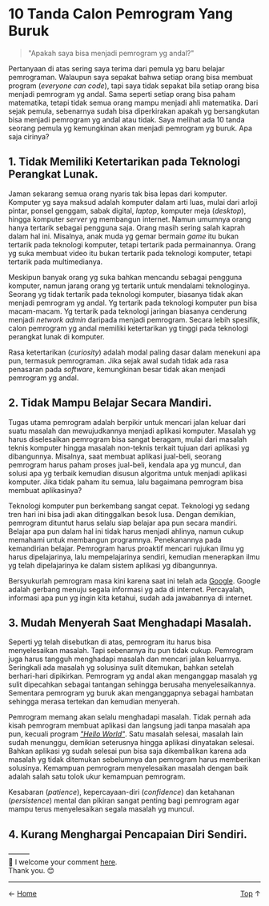 # 10 Tanda Calon Pemrogram Yang Buruk

> "Apakah saya bisa menjadi pemrogram yg andal?"

Pertanyaan di atas sering saya terima dari pemula yg baru belajar pemrograman. Walaupun saya sepakat bahwa setiap orang bisa membuat program (*everyone can code*), tapi saya tidak sepakat bila setiap orang bisa menjadi pemrogram yg andal. Sama seperti setiap orang bisa paham matematika, tetapi tidak semua orang mampu menjadi ahli matematika. Dari sejak pemula, sebenarnya sudah bisa diperkirakan apakah yg bersangkutan bisa menjadi pemrogram yg andal atau tidak. Saya melihat ada 10 tanda seorang pemula yg kemungkinan akan menjadi pemrogram yg buruk. Apa saja cirinya?

## 1. Tidak Memiliki Ketertarikan pada Teknologi Perangkat Lunak.

Jaman sekarang semua orang nyaris tak bisa lepas dari komputer. Komputer yg saya maksud adalah komputer dalam arti luas, mulai dari arloji pintar, ponsel genggam, sabak digital, *laptop*, komputer meja (*desktop*), hingga komputer *server* yg membangun internet. Namun umumnya orang hanya tertarik sebagai pengguna saja. Orang masih sering salah kaprah dalam hal ini. Misalnya, anak muda yg gemar bermain *game* itu bukan tertarik pada teknologi komputer, tetapi tertarik pada permainannya. Orang yg suka membuat video itu bukan tertarik pada teknologi komputer, tetapi tertarik pada multimedianya.

Meskipun banyak orang yg suka bahkan mencandu sebagai pengguna komputer, namun jarang orang yg tertarik untuk mendalami teknologinya. Seorang yg tidak tertarik pada teknologi komputer, biasanya tidak akan menjadi pemrogram yg andal. Yg tertarik pada teknologi komputer pun bisa macam-macam. Yg tertarik pada teknologi jaringan biasanya cenderung menjadi *network admin* daripada menjadi pemrogram. Secara lebih spesifik, calon pemrogram yg andal memiliki ketertarikan yg tinggi pada teknologi perangkat lunak di komputer.

Rasa ketertarikan (*curiosity*) adalah modal paling dasar dalam menekuni apa pun, termasuk pemrograman. Jika sejak awal sudah tidak ada rasa penasaran pada *software*, kemungkinan besar tidak akan menjadi pemrogram yg andal.

## 2. Tidak Mampu Belajar Secara Mandiri.

Tugas utama pemrogram adalah berpikir untuk mencari jalan keluar dari suatu masalah dan mewujudkannya menjadi aplikasi komputer. Masalah yg harus diselesaikan pemrogram bisa sangat beragam, mulai dari masalah teknis komputer hingga masalah non-teknis terkait tujuan dari aplikasi yg dibangunnya. Misalnya, saat membuat aplikasi jual-beli, seorang pemrogram harus paham proses jual-beli, kendala apa yg muncul, dan solusi apa yg terbaik kemudian disusun algoritma untuk menjadi aplikasi komputer. Jika tidak paham itu semua, lalu bagaimana pemrogram bisa membuat aplikasinya?

Teknologi komputer pun berkembang sangat cepat. Teknologi yg sedang tren hari ini bisa jadi akan ditinggalkan besok lusa. Dengan demikian, pemrogram dituntut harus selalu siap belajar apa pun secara mandiri. Belajar apa pun dalam hal ini tidak harus menjadi ahlinya, namun cukup memahami untuk membangun programnya. Penekanannya pada kemandirian belajar. Pemrogram harus proaktif mencari rujukan ilmu yg harus dipelajarinya, lalu mempelajarinya sendiri, kemudian menerapkan ilmu yg telah dipelajarinya ke dalam sistem aplikasi yg dibangunnya.

Bersyukurlah pemrogram masa kini karena saat ini telah ada [Google][1]. Google adalah gerbang menuju segala informasi yg ada di internet. Percayalah, informasi apa pun yg ingin kita ketahui, sudah ada jawabannya di internet.

## 3. Mudah Menyerah Saat Menghadapi Masalah.

Seperti yg telah disebutkan di atas, pemrogram itu harus bisa menyelesaikan masalah. Tapi sebenarnya itu pun tidak cukup. Pemrogram juga harus tangguh menghadapi masalah dan mencari jalan keluarnya. Seringkali ada masalah yg solusinya sulit ditemukan, bahkan setelah berhari-hari dipikirkan. Pemrogram yg andal akan menganggap masalah yg sulit dipecahkan sebagai tantangan sehingga berusaha menyelesaikannya. Sementara pemrogram yg buruk akan menganggapnya sebagai hambatan sehingga merasa tertekan dan kemudian menyerah.

Pemrogram memang akan selalu menghadapi masalah. Tidak pernah ada kisah pemrogram membuat aplikasi dan langsung jadi tanpa masalah apa pun, kecuali program [*"Hello World"*][2]. Satu masalah selesai, masalah lain sudah menunggu, demikian seterusnya hingga aplikasi dinyatakan selesai. Bahkan aplikasi yg sudah selesai pun bisa saja dikembalikan karena ada masalah yg tidak ditemukan sebelumnya dan pemrogram harus memberikan solusinya. Kemampuan pemrogram menyelesaikan masalah dengan baik adalah salah satu tolok ukur kemampuan pemrogram. 

Kesabaran (*patience*), kepercayaan-diri (*confidence*) dan ketahanan (*persistence*) mental dan pikiran sangat penting bagi pemrogram agar mampu terus menyelesaikan segala masalah yg muncul.

## 4. Kurang Menghargai Pencapaian Diri Sendiri.



———  
💬 I welcome your comment [here](https://github.com/pakLebah/paklebah.github.io/issues/1).  
Thank you. 😊

---
<span style="float: left">← [Home](index.md)</span> <span style="float: right">[Top](#top) ↑</span>  

[1]: https://google.com
[2]: http://helloworldcollection.de
